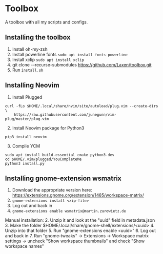 # Toolbox
A toolbox with all my scripts and configs.

## Installing the toolbox
1. Install oh-my-zsh
2. Install powerline fonts `sudo apt install fonts-powerline`
3. Install xclip `sudo apt install xclip`
4. git clone --recurse-submodules https://github.com/Laxen/toolbox.git
5. Run `install.sh`

## Installing Neovim
1. Install Plugged
```
curl -fLo $HOME/.local/share/nvim/site/autoload/plug.vim --create-dirs \
    https://raw.githubusercontent.com/junegunn/vim-plug/master/plug.vim
```
2. Install Neovim package for Python3
```
pip3 install neovim
```
3. Compile YCM
```
sudo apt install build-essential cmake python3-dev
cd $HOME/.vim/plugged/YouCompleteMe
python3 install.py
```

## Installing gnome-extension wsmatrix
1. Download the appropriate version here: https://extensions.gnome.org/extension/1485/workspace-matrix/
2. `gnome-extensions install <zip-file>`
3. Log out and back in
4. `gnome-extensions enable wsmatrix@martin.zurowietz.de`

Manual installation:
2. Unzip it and look at the "uuid" field in metadata.json
3. Make the folder $HOME/.local/share/gnome-shell/extensions/\<uuid\>
4. Unzip into that folder
5. Run "gnome-extensions enable \<uuid\>"
6. Log out and back in
7. Run "gnome-tweaks" -> Extensions -> Workspace matrix settings -> uncheck "Show workspace thumbnails" and check "Show workspace names"
